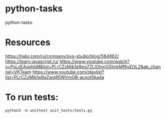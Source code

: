 # python-tasks
python-tasks


# Resources
https://habr.com/ru/company/pvs-studio/blog/584962/
https://learn.javascript.ru/
https://www.youtube.com/watch?v=PsLzEAsphbM&list=PLrCZzMib1e9pg7ZLIOhmGSlmkMf8yEOLZ&ab_channel=VKTeam
https://www.youtube.com/playlist?list=PLrCZzMib1e9qZwq95WVmGB-acnot5ka4a

# To run tests:

`python3 -m unittest unit_tests/tests.py`
